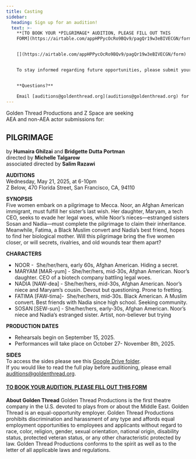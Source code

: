 ```yaml
---
title: Casting
sidebar:
  heading: Sign up for an audition!
  text: >-
    **[T﻿O BOOK YOUR *PILGRIMAGE* AUDITION, PLEASE FILL OUT THIS
    FORM](https://airtable.com/appHPPycOcRo9BQv9/pagQr19w3eBIVECGN/form)**


    [](https://airtable.com/appHPPycOcRo9BQv9/pagQr19w3eBIVECGN/form)


    To stay informed regarding future opportunities, please submit your information to our [database!](https://airtable.com/appHPPycOcRo9BQv9/pagYRqTaupLCmdbJB/form)


    **Questions?**

    Email [auditions@goldenthread.org](auditions@goldenthread.org) for any inquiries.
---
```

Golden Thread Productions and Z Space are seeking \
AEA and non-AEA actor submissions for: 

## PILGRIMAGE

by **Humaira Ghilzai** and **Bridgette Dutta Portman**\
directed by **Michelle Talgarow**\
associated directed by **Salim Razawi**

**AUDITIONS**\
Wednesday, May 21, 2025, at 6-10pm\
Z Below, 470 Florida Street, San Francisco, CA, 94110

**SYNOPSIS**\
Five women embark on a pilgrimage to Mecca. Noor, an Afghan American immigrant, must fulfill her sister’s last wish. Her daughter, Maryam, a tech CEO, seeks to evade her legal woes, while Noor’s nieces—estranged sisters Sosan and Nadia—must complete the pilgrimage to claim their inheritance. Meanwhile, Fatima, a Black Muslim convert and Nadia’s best friend, hopes to find her biological mother. Will this pilgrimage bring the five women closer, or will secrets, rivalries, and old wounds tear them apart? 

**CHARACTERS**

* NOOR -  She/her/hers, early 60s, Afghan American. Hiding a secret.
* MARYAM \[MAR-yum] - She/her/hers, mid-30s, Afghan American. Noor’s daughter. CEO of a biotech company battling legal woes.
* NADIA \[NAW-dea] - She/her/hers, mid-30s, Afghan American. Noor’s niece and Maryam’s cousin. Devout but questioning. Prone to fretting.
* FATIMA \[FAW-tima]-  She/her/hers, mid-30s. Black American. A Muslim convert. Best friends with Nadia since high school. Seeking community.
* SOSAN \[SEW-sun] - She/her/hers, early-30s, Afghan American. Noor’s niece and Nadia’s estranged sister. Artist, non-believer but trying

**PRODUCTION DATES**

* Rehearsals begin on September 15, 2025. 
* Performances will take place on October 27- November 8th, 2025.

**S﻿IDES**\
To access the sides please see this [Google Drive folder](https://drive.google.com/drive/folders/1gCiNkOYB0b4s231M5aCQiYQXC_UOZfzd?usp=drive_link). \
If you would like to read the full play before auditioning, please email [auditions@goldenthread.org](mailto:auditions@goldenthread.org). 

#### **[T﻿O BOOK YOUR AUDITION, PLEASE FILL OUT THIS FORM](https://airtable.com/appHPPycOcRo9BQv9/pagQr19w3eBIVECGN/form)**

**About Golden Thread** 
Golden Thread Productions is the first theatre company in the U.S. devoted to plays from or about the Middle East. Golden Thread is an equal-opportunity employer. Golden Thread Productions prohibits discrimination and harassment of any type and affords equal employment opportunities to employees and applicants without regard to race, color, religion, gender, sexual orientation, national origin, disability status, protected veteran status, or any other characteristic protected by law. Golden Thread Productions conforms to the spirit as well as to the letter of all applicable laws and regulations.